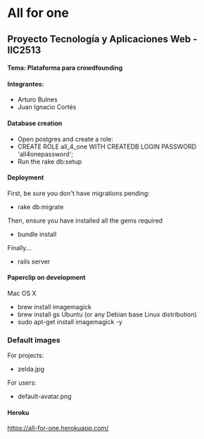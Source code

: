 # All for one
## Proyecto Tecnología y Aplicaciones Web - IIC2513

#### Tema: Plataforma para crowdfounding

#### Integrantes:
* Arturo Bulnes
* Juan Ignacio Cortés

#### Database creation
* Open postgres and create a role:
 * CREATE ROLE all_4_one WITH CREATEDB LOGIN PASSWORD 'all4onepassword';
* Run the rake db:setup

#### Deployment
First, be sure you don't have migrations pending:
* rake db:migrate

Then, ensure you have installed all the gems required
* bundle install

Finally...
* rails server

#### Paperclip on development
Mac OS X
* brew install imagemagick
* brew install gs
Ubuntu (or any Debian base Linux distribution)
* sudo apt-get install imagemagick -y

### Default images
For projects:
* zelda.jpg

For users:
* default-avatar.png

#### Heroku
https://all-for-one.herokuapp.com/
